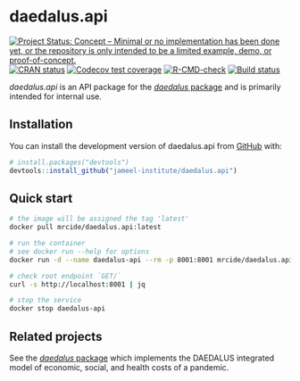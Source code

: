 
<!-- README.md is generated from README.Rmd. Please edit that file -->

# daedalus.api

<!-- badges: start -->
[![Project Status: Concept – Minimal or no implementation has been done yet, or the repository is only intended to be a limited example, demo, or proof-of-concept.](https://www.repostatus.org/badges/latest/concept.svg)](https://www.repostatus.org/#concept)
[![CRAN status](https://www.r-pkg.org/badges/version/daedalus.api)](https://CRAN.R-project.org/package=daedalus.api)
[![Codecov test coverage](https://codecov.io/gh/jameel-institute/daedalus.api/branch/main/graph/badge.svg)](https://app.codecov.io/gh/jameel-institute/daedalus.api?branch=main)
[![R-CMD-check](https://github.com/jameel-institute/daedalus.api/actions/workflows/R-CMD-check.yaml/badge.svg)](https://github.com/jameel-institute/daedalus.api/actions/workflows/R-CMD-check.yaml)
[![Build status](https://badge.buildkite.com/2fe5d34f1b4c4681b4e0e8d464f4fdaf44358fc48325b92580.svg)](https://buildkite.com/mrc-ide/daedalus-dot-api)
<!-- badges: end -->

_daedalus.api_ is an API package for the [_daedalus_ package](https://github.com/jameel-institute/daedalus) and is primarily intended for internal use.

## Installation

You can install the development version of daedalus.api from [GitHub](https://github.com/) with:

``` r
# install.packages("devtools")
devtools::install_github("jameel-institute/daedalus.api")
```

## Quick start

```sh
# the image will be assigned the tag 'latest'
docker pull mrcide/daedalus.api:latest

# run the container
# see docker run --help for options
docker run -d --name daedalus-api --rm -p 8001:8001 mrcide/daedalus.api:latest

# check root endpoint `GET/`
curl -s http://localhost:8001 | jq

# stop the service
docker stop daedalus-api
```

## Related projects

See the [_daedalus_ package](https://github.com/jameel-institute/daedalus) which implements the DAEDALUS integrated model of economic, social, and health costs of a pandemic.
